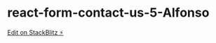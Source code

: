 # react-form-contact-us-5-Alfonso

[Edit on StackBlitz ⚡️](https://stackblitz.com/edit/react-ts-mohjcu)